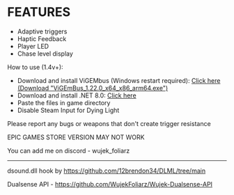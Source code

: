 # FEATURES
- Adaptive triggers
- Haptic Feedback
- Player LED
- Chase level display

How to use (1.4v+):
- Download and install ViGEMbus (Windows restart required): [Click here (Download "ViGEmBus_1.22.0_x64_x86_arm64.exe")](https://github.com/nefarius/ViGEmBus/releases/tag/v1.22.0)
- Download and install .NET 8.0: [Click here](https://dotnet.microsoft.com/en-us/download/dotnet/thank-you/runtime-8.0.4-windows-x64-installer)
- Paste the files in game directory
- Disable Steam Input for Dying Light

Please report any bugs or weapons that don't create trigger resistance

EPIC GAMES STORE VERSION MAY NOT WORK

You can add me on discord - wujek_foliarz

---

dsound.dll hook by https://github.com/12brendon34/DLML/tree/main

Dualsense API - https://github.com/WujekFoliarz/Wujek-Dualsense-API
